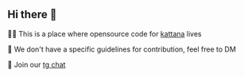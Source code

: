 ## Hi there 👋

🙋‍♀️ This is a place where opensource code for [kattana](https://app.kattana.io/) lives

🌈 We don't have a specific guidelines for contribution, feel free to DM

🎉 Join our [tg chat](https://t.me/kattana_trade)
